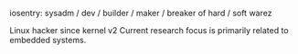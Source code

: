 iosentry: sysadm / dev / builder / maker / breaker of hard / soft warez

Linux hacker since kernel v2
Current research focus is primarily related to embedded systems.
<!---
IO-sentry/IO-sentry is a ✨ special ✨ repository because its `README.md` (this file) appears on your GitHub profile.
You can click the Preview link to take a look at your changes.
--->

